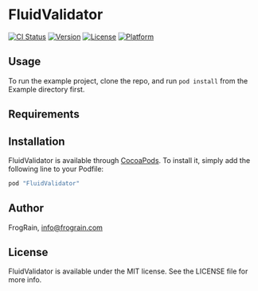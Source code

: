 # FluidValidator

[![CI Status](http://img.shields.io/travis/FrogRain/FluidValidator.svg?style=flat)](https://travis-ci.org/FrogRain/FluidValidator)
[![Version](https://img.shields.io/cocoapods/v/FluidValidator.svg?style=flat)](http://cocoapods.org/pods/FluidValidator)
[![License](https://img.shields.io/cocoapods/l/FluidValidator.svg?style=flat)](http://cocoapods.org/pods/FluidValidator)
[![Platform](https://img.shields.io/cocoapods/p/FluidValidator.svg?style=flat)](http://cocoapods.org/pods/FluidValidator)

## Usage

To run the example project, clone the repo, and run `pod install` from the Example directory first.

## Requirements

## Installation

FluidValidator is available through [CocoaPods](http://cocoapods.org). To install
it, simply add the following line to your Podfile:

```ruby
pod "FluidValidator"
```

## Author

FrogRain, info@frograin.com

## License

FluidValidator is available under the MIT license. See the LICENSE file for more info.
